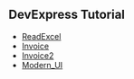 ﻿## DevExpress Tutorial
* [ReadExcel](./ReadExcel)
* [Invoice](./Invoice)
* [Invoice2](./Invoice2)
* [Modern_UI](./Modern_UI)
